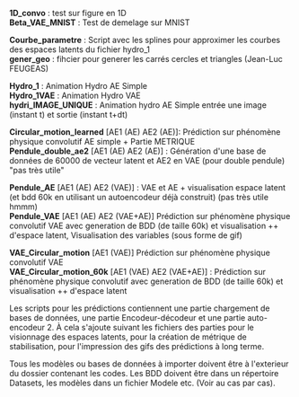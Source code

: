 **1D_convo** : test sur figure en 1D                                                                                                                                                     
**Beta_VAE_MNIST** : Test de demelage sur MNIST                                                                                                                                      

**Courbe_parametre** : Script avec les splines pour approximer les courbes des espaces latents du fichier hydro_1                                                                       
**gener_geo** : fihcier pour generer les carrés cercles et triangles (Jean-Luc FEUGEAS)                                                                                               


**Hydro_1** : Animation Hydro AE Simple                                                                                                                                                 
**Hydro_1VAE** : Animation Hydro VAE                                                                                                                                                    
**hydri_IMAGE_UNIQUE** : Animation hydro AE Simple entrée une image (instant t) et sortie (instant t+dt)                                                                                


**Circular_motion_learned** [AE1 (AE) AE2 (AE)]: Prédiction sur phénomène physique convolutif AE simple + Partie METRIQUE                                                               
**Pendule_double_ae2** [AE1 (AE) AE2 (AE)] : Génération d'une base de données de 60000 de vecteur latent et AE2 en VAE (pour double pendule) "pas très utile"                          


**Pendule_AE** [AE1 (AE) AE2 (VAE)] : VAE et AE + visualisation espace latent (et bdd 60k en utilisant un autoencodeur déjà construit) (pas très utile hmmm)                               
**Pendule_VAE** [AE1 (AE) AE2 (VAE+AE)] Prédiction sur phénomène physique convolutif VAE avec generation de BDD (de taille 60k) et visualisation ++ d'espace latent,
Visualisation des variables (sous forme de gif)                                                                                                                                     


**VAE_Circular_motion** [AE1 (VAE)] Prédiction sur phénomène physique convolutif VAE                                                                                                    
**VAE_Circular_motion_60k** [AE1 (VAE) AE2 (VAE+AE)] : Prédiction sur phénomène physique convolutif avec generation de BDD (de taille 60k) et visualisation ++ d'espace latent         





Les scripts pour les prédictions contiennent une partie chargement de bases de données, une partie Encodeur-décodeur et une partie auto-encodeur 2. À cela s'ajoute suivant les fichiers des parties pour le visionnage des espaces latents, pour la création de métrique de stabilisation, pour l'impression des gifs des prédictions à long terme.

Tous les modèles ou bases de données à importer doivent être à l'exterieur du dossier contenant les codes. Les BDD doivent être dans un répertoire Datasets, les modèles dans un fichier Modele etc. (Voir au cas par cas).

